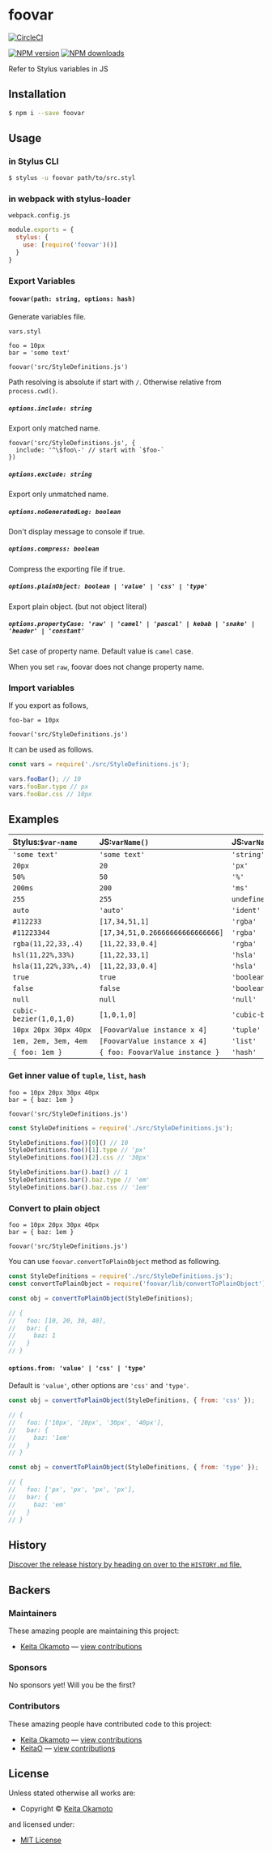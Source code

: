 <!-- TITLE/ -->

<h1>foovar</h1>

<!-- /TITLE -->


[![CircleCI](https://circleci.com/gh/all-user/foovar/tree/master.svg?style=svg)](https://circleci.com/gh/all-user/foovar/tree/master)
<!-- BADGES/ -->

<span class="badge-npmversion"><a href="https://npmjs.org/package/foovar" title="View this project on NPM"><img src="https://img.shields.io/npm/v/foovar.svg" alt="NPM version" /></a></span>
<span class="badge-npmdownloads"><a href="https://npmjs.org/package/foovar" title="View this project on NPM"><img src="https://img.shields.io/npm/dm/foovar.svg" alt="NPM downloads" /></a></span>

<!-- /BADGES -->


<!-- DESCRIPTION/ -->

Refer to Stylus variables in JS

<!-- /DESCRIPTION -->


## Installation

```bash
$ npm i --save foovar
```

## Usage

### in Stylus CLI

```bash
$ stylus -u foovar path/to/src.styl
```

### in webpack with stylus-loader

`webpack.config.js`
```javascript
module.exports = {
  stylus: {
    use: [require('foovar')()]
  }
}
```

### Export Variables

#### `foovar(path: string, options: hash)`

Generate variables file.

`vars.styl`
```stylus
foo = 10px
bar = 'some text'

foovar('src/StyleDefinitions.js')
```

Path resolving is absolute if start with `/`. Otherwise relative from `process.cwd()`.

##### `options.include: string`
Export only matched name.
```stylus
foovar('src/StyleDefinitions.js', {
  include: '^\$foo\-' // start with `$foo-`
})
```

##### `options.exclude: string`
Export only unmatched name.

##### `options.noGeneratedLog: boolean`
Don't display message to console if true.

##### `options.compress: boolean`
Compress the exporting file if true.

##### `options.plainObject: boolean | 'value' | 'css' | 'type'`
Export plain object. (but not object literal)

##### `options.propertyCase: 'raw' | 'camel' | 'pascal' | kebab | 'snake' | 'header' | 'constant'`
Set case of property name. Default value is `camel` case.

When you set `raw`, foovar does not change property name.

### Import variables
If you export as follows,
```stylus
foo-bar = 10px

foovar('src/StyleDefinitions.js')
```
It can be used as follows.
```javascript
const vars = require('./src/StyleDefinitions.js');

vars.fooBar(); // 10
vars.fooBar.type // px
vars.fooBar.css // 10px
```

## Examples

|Stylus:`$var-name`| JS:`varName()`| JS:`varName.type`| JS:`varName.css`|
|:----|:---------|:------------|:-----------|
|`'some text'`|`'some text'`|`'string'`|`'some text'`|
|`20px`|`20`|`'px'`|`'20px'`|
|`50%`|`50`|`'%'`|`'50%'`|
|`200ms`|`200`|`'ms'`|`'200ms'`|
|`255`|`255`|`undefined`|`'255'`|
|`auto`|`'auto'`|`'ident'`|`'auto'`|
|`#112233`|`[17,34,51,1]`|`'rgba'`|`'#112233'`|
|`#11223344`|`[17,34,51,0.26666666666666666]`|`'rgba'`|`'#11223344'`|
|`rgba(11,22,33,.4)`|`[11,22,33,0.4]`|`'rgba'`|`'rgba(11,22,33,0.4)'`|
|`hsl(11,22%,33%)`|`[11,22,33,1]`|`'hsla'`|`'hsla(11,22%,33%,1)'`|
|`hsla(11,22%,33%,.4)`|`[11,22,33,0.4]`|`'hsla'`|`'hsla(11,22%,33%,0.4)'`|
|`true`|`true`|`'boolean'`|`undefined`|
|`false`|`false`|`'boolean'`|`undefined`|
|`null`|`null`|`'null'`|`undefined`|
|`cubic-bezier(1,0,1,0)`|`[1,0,1,0]`|`'cubic-bezier'`|`'cubic-bezier(1,0,1,0)'`|
|`10px 20px 30px 40px`|`[FoovarValue instance x 4]`|`'tuple'`|`undefined`|
|`1em, 2em, 3em, 4em`|`[FoovarValue instance x 4]`|`'list'`|`undefined`|
|`{ foo: 1em }`|`{ foo: FoovarValue instance }`|`'hash'`|`undefined`|

### Get inner value of `tuple`, `list`, `hash`

```stylus
foo = 10px 20px 30px 40px
bar = { baz: 1em }

foovar('src/StyleDefinitions.js')
```

```javascript
const StyleDefinitions = require('./src/StyleDefinitions.js');

StyleDefinitions.foo()[0]() // 10
StyleDefinitions.foo()[1].type // 'px'
StyleDefinitions.foo()[2].css // '30px'

StyleDefinitions.bar().baz() // 1
StyleDefinitions.bar().baz.type // 'em'
StyleDefinitions.bar().baz.css // '1em'
```

### Convert to plain object

```stylus
foo = 10px 20px 30px 40px
bar = { baz: 1em }

foovar('src/StyleDefinitions.js')
```

You can use `foovar.convertToPlainObject` method as following.

```javascript
const StyleDefinitions = require('./src/StyleDefinitions.js');
const convertToPlainObject = require('foovar/lib/convertToPlainObject');

const obj = convertToPlainObject(StyleDefinitions);

// {
//   foo: [10, 20, 30, 40],
//   bar: {
//     baz: 1
//   }
// }
```

#### `options.from: 'value' | 'css' | 'type'`

Default is `'value'`, other options are `'css'` and `'type'`.

```javascript
const obj = convertToPlainObject(StyleDefinitions, { from: 'css' });

// {
//   foo: ['10px', '20px', '30px', '40px'],
//   bar: {
//     baz: '1em'
//   }
// }
```

```javascript
const obj = convertToPlainObject(StyleDefinitions, { from: 'type' });

// {
//   foo: ['px', 'px', 'px', 'px'],
//   bar: {
//     baz: 'em'
//   }
// }
```


<!-- HISTORY/ -->

<h2>History</h2>

<a href="https://github.com/all-user/foovar/blob/master/HISTORY.md#files">Discover the release history by heading on over to the <code>HISTORY.md</code> file.</a>

<!-- /HISTORY -->


<!-- BACKERS/ -->

<h2>Backers</h2>

<h3>Maintainers</h3>

These amazing people are maintaining this project:

<ul><li><a href="http://memowomome.hatenablog.com">Keita Okamoto</a> — <a href="https://github.com/all-user/foovar/commits?author=all-user" title="View the GitHub contributions of Keita Okamoto on repository all-user/foovar">view contributions</a></li></ul>

<h3>Sponsors</h3>

No sponsors yet! Will you be the first?



<h3>Contributors</h3>

These amazing people have contributed code to this project:

<ul><li><a href="http://memowomome.hatenablog.com">Keita Okamoto</a> — <a href="https://github.com/all-user/foovar/commits?author=all-user" title="View the GitHub contributions of Keita Okamoto on repository all-user/foovar">view contributions</a></li>
<li><a href="https://github.com/KeitaO">KeitaO</a> — <a href="https://github.com/all-user/foovar/commits?author=KeitaO" title="View the GitHub contributions of KeitaO on repository all-user/foovar">view contributions</a></li></ul>



<!-- /BACKERS -->


<!-- LICENSE/ -->

<h2>License</h2>

Unless stated otherwise all works are:

<ul><li>Copyright &copy; <a href="http://memowomome.hatenablog.com">Keita Okamoto</a></li></ul>

and licensed under:

<ul><li><a href="http://spdx.org/licenses/MIT.html">MIT License</a></li></ul>

<!-- /LICENSE -->
